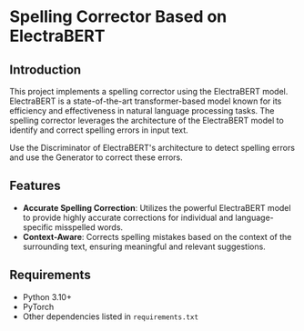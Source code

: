 # Spelling Corrector Based on ElectraBERT

## Introduction

This project implements a spelling corrector using the ElectraBERT model. ElectraBERT is a state-of-the-art transformer-based model known for its efficiency and effectiveness in natural language processing tasks. The spelling corrector leverages the architecture of the ElectraBERT model to identify and correct spelling errors in input text.

Use the Discriminator of ElectraBERT's architecture to detect spelling errors and use the Generator to correct these errors.

## Features

- **Accurate Spelling Correction**: Utilizes the powerful ElectraBERT model to provide highly accurate corrections for individual and language-specific misspelled words.
- **Context-Aware**: Corrects spelling mistakes based on the context of the surrounding text, ensuring meaningful and relevant suggestions.

## Requirements

- Python 3.10+
- PyTorch
- Other dependencies listed in `requirements.txt`

<!-- ## Installation

1. Clone the repository:

   ```bash
   git clone https://github.com/yourusername/spelling-corrector-electrabert.git
   cd spelling-corrector-electrabert
   ```

2. Install the required packages:
   ```bash
   pip install -r requirements.txt
   ```

## Usage

### Quick Start

1. Load the pre-trained model and tokenizer:

   ```python
   from transformers import ElectraTokenizer, ElectraForMaskedLM
   import torch

   tokenizer = ElectraTokenizer.from_pretrained('google/electra-base-discriminator')
   model = ElectraForMaskedLM.from_pretrained('google/electra-base-discriminator')
   ```

2. Define the correction function:

   ```python
   def correct_spelling(text):
       inputs = tokenizer(text, return_tensors="pt")
       with torch.no_grad():
           logits = model(**inputs).logits
       predicted_token_ids = torch.argmax(logits, dim=-1)
       predicted_tokens = tokenizer.convert_ids_to_tokens(predicted_token_ids[0])
       return tokenizer.convert_tokens_to_string(predicted_tokens)

   text = "This is a smaple text with speling erors."
   corrected_text = correct_spelling(text)
   print(corrected_text)
   ```

### Integration

To integrate the spelling corrector into your application, simply import the `correct_spelling` function and use it to process your text data.

## Evaluation

To evaluate the performance of the spelling corrector, use the provided evaluation script. The script compares the corrected text with a ground truth dataset and calculates metrics such as accuracy and F1 score.

1. Prepare your evaluation dataset in a CSV file with columns `original_text` and `corrected_text`.

2. Run the evaluation script:
   ```bash
   python evaluate.py --dataset path/to/your/dataset.csv
   ```

## Contributing

We welcome contributions to the project. If you find a bug or have a feature request, please open an issue. For code contributions, fork the repository and submit a pull request with your changes.

## Acknowledgements

- [Hugging Face Transformers](https://github.com/huggingface/transformers)
- [ElectraBERT](https://github.com/google-research/electra) -->

